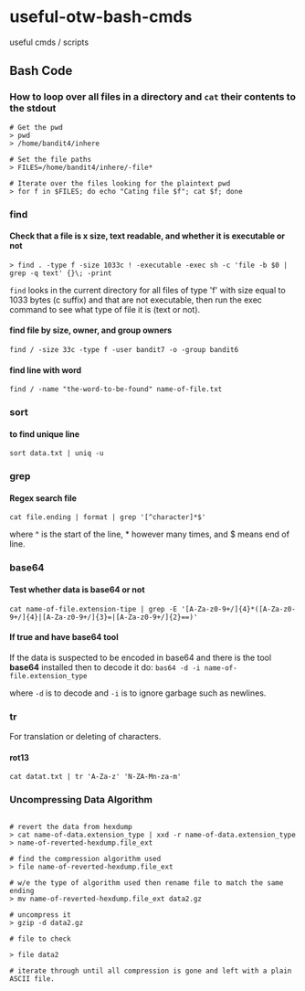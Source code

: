 # useful-otw-bash-cmds
useful cmds / scripts


## Bash Code 

### How to loop over all files in a directory and `cat` their contents to the stdout

```cli
# Get the pwd
> pwd
> /home/bandit4/inhere

# Set the file paths
> FILES=/home/bandit4/inhere/-file*

# Iterate over the files looking for the plaintext pwd
> for f in $FILES; do echo "Cating file $f"; cat $f; done
```
### find
#### Check that a file is x size, text readable, and whether it is executable or not 

```cli
> find . -type f -size 1033c ! -executable -exec sh -c 'file -b $0 | grep -q text' {}\; -print
```

`find` looks in the current directory for all files of type 'f' with size equal to 1033 bytes (c suffix) and that are not executable, then run the exec command to see what type of file it is (text or not). 

#### find file by size, owner, and group owners

`find / -size 33c -type f -user bandit7 -o -group bandit6`

#### find line with word

`find / -name "the-word-to-be-found" name-of-file.txt`

### sort
#### to find unique line

`sort data.txt | uniq -u`

### grep

#### Regex search file

`cat file.ending | format | grep '[^character]*$'`

where ^ is the start of the line, * however many times, and $ means end of line.

### base64

#### Test whether data is base64 or not 

`cat name-of-file.extension-tipe | grep -E '[A-Za-z0-9+/]{4}*([A-Za-z0-9+/]{4}|[A-Za-z0-9+/]{3}=|[A-Za-z0-9+/]{2}==)'`

#### If true and have base64 tool

If the data is suspected to be encoded in base64 and there is the tool **base64** installed then to decode it do:
`bas64 -d -i name-of-file.extension_type`

where `-d` is to decode and `-i` is to ignore garbage such as newlines.

### tr

For translation or deleting of characters.

#### rot13
`cat datat.txt | tr 'A-Za-z' 'N-ZA-Mn-za-m'`

### Uncompressing Data Algorithm 

```cli 

# revert the data from hexdump
> cat name-of-data.extension_type | xxd -r name-of-data.extension_type > name-of-reverted-hexdump.file_ext

# find the compression algorithm used 
> file name-of-reverted-hexdump.file_ext

# w/e the type of algorithm used then rename file to match the same ending
> mv name-of-reverted-hexdump.file_ext data2.gz 

# uncompress it
> gzip -d data2.gz

# file to check

> file data2

# iterate through until all compression is gone and left with a plain ASCII file.

```
